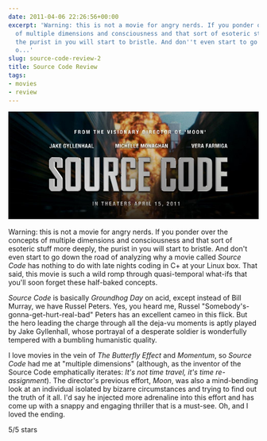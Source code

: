 ```yaml
---
date: 2011-04-06 22:26:56+00:00
excerpt: 'Warning: this is not a movie for angry nerds. If you ponder over the concepts
  of multiple dimensions and consciousness and that sort of esoteric stuff more deeply,
  the purist in you will start to bristle. And don''t even start to go down the road
  o...'
slug: source-code-review-2
title: Source Code Review
tags:
- movies
- review
---
```



<img src="/images/source-code-movie-poster1.jpg" alt="Source Code" style="width: 800px;"/>


Warning: this is not a movie for angry nerds. If you ponder over the concepts of multiple dimensions and consciousness and that sort of esoteric stuff more deeply, the purist in you will start to bristle. And don't even start to go down the road of analyzing why a movie called _Source Code_ has nothing to do with late nights coding in C+ at your Linux box. That said, this movie is such a wild romp through quasi-temporal what-ifs that you'll soon forget these half-baked concepts.



_Source Code_ is basically _Groundhog Day_ on acid, except instead of Bill Murray, we have Russel Peters. Yes, you heard me, Russel "Somebody's-gonna-get-hurt-real-bad" Peters has an excellent cameo in this flick. But the hero leading the charge through all the deja-vu moments is aptly played by Jake Gyllenhall, whose portrayal of a desperate soldier is wonderfully tempered with a bumbling humanistic quality.



I love movies in the vein of _The Butterfly Effect_ and _Momentum_, so _Source Code_ had me at "multiple dimensions" (although, as the inventor of the Source Code emphatically iterates: _It's not time travel, it's time re-assignment_). The director's previous effort, _Moon_, was also a mind-bending look at an individual isolated by bizarre circumstances and trying to find out the truth of it all. I'd say he injected more adrenaline into this effort and has come up with a snappy and engaging thriller that is a must-see. Oh, and I loved the ending.



5/5 stars
